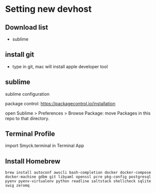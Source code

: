 # Setting new devhost

## Download list
- sublime

## install git
- type in git, mac will install apple developer tool

## sublime
sublime configuration

package control:
https://packagecontrol.io/installation

open Sublime > Preferences > Browse Package:
move Packages in this repo to that directory.


## Terminal Profile
import Smyck.terminal in Terminal App

## Install Homebrew

```
brew install autoconf awscli bash-completion docker docker-compose docker-machine gdbm git libyaml openssl pcre pkg-config postgresql pyenv pyenv-virtualenv python readline saltstack shellcheck sqlite swig zeromq
```

